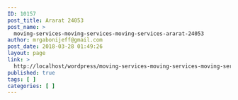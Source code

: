 ```yaml
---
ID: 10157
post_title: Ararat 24053
post_name: >
  moving-services-moving-services-moving-services-ararat-24053
author: mrgabonijeff@gmail.com
post_date: 2018-03-28 01:49:26
layout: page
link: >
  http://localhost/wordpress/moving-services-moving-services-moving-services-ararat-24053/
published: true
tags: [ ]
categories: [ ]
---
```

